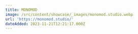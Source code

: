 ```yaml
---
title: MONOMOD
image: /src/content/showcase/_images/monomod.studio.webp
url: 'https://monomod.studio/'
dateAdded: 2023-11-21T12:21:17.000Z
---
```


